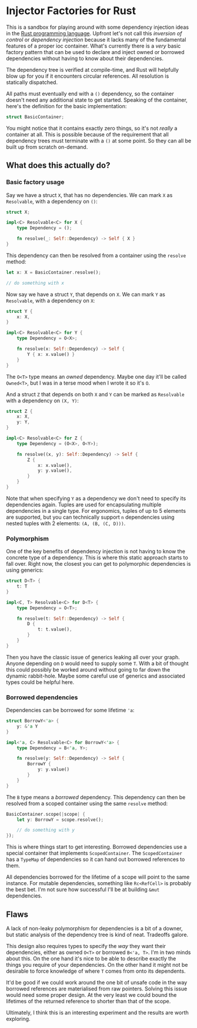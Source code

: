 # Injector Factories for Rust

This is a sandbox for playing around with some dependency injection ideas in the [Rust programming language](https://www.rust-lang-org). Upfront let's not call this _inversion of control_ or _dependency injection_ because it lacks many of the fundamental features of a proper ioc container. What's currently there is a _very_ basic factory pattern that can be used to declare and inject owned or borrowed dependencies without having to know about their dependencies.

The dependency tree is verified at compile-time, and Rust will helpfully blow up for you if it encounters circular references. All resolution is statically dispatched.

All paths must eventually end with a `()` dependency, so the container doesn't need any additional state to get started. Speaking of the container, here's the definition for the basic implementation:

```rust
struct BasicContainer;
```

You might notice that it contains exactly zero things, so it's not _really_ a container at all. This is possible because of the requirement that all dependency trees must terminate with a `()` at some point. So they can all be built up from scratch on-demand.

## What does this actually do?

### Basic factory usage

Say we have a struct `X`, that has no dependencies. We can mark `X` as `Resolvable`, with a dependency on `()`:

```rust
struct X;

impl<C> Resolvable<C> for X {
    type Dependency = ();

    fn resolve(_: Self::Dependency) -> Self { X }
}
```

This dependency can then be resolved from a container using the `resolve` method:

```rust
let x: X = BasicContainer.resolve();

// do something with x
```

Now say we have a struct `Y`, that depends on `X`. We can mark `Y` as `Resolvable`, with a dependency on `X`:

```rust
struct Y {
    x: X,
}

impl<C> Resolvable<C> for Y {
    type Dependency = O<X>;

    fn resolve(x: Self::Dependency) -> Self {
        Y { x: x.value() }
    }
}
```

The `O<T>` type means an _owned_ dependency. Maybe one day it'll be called `Owned<T>`, but I was in a terse mood when I wrote it so it's `O`.

And a struct `Z` that depends on both `X` and `Y` can be marked as `Resolvable` with a dependency on `(X, Y)`:

```rust
struct Z {
    x: X,
    y: Y,
}

impl<C> Resolvable<C> for Z {
    type Dependency = (O<X>, O<Y>);

    fn resolve((x, y): Self::Dependency) -> Self {
        Z {
            x: x.value(),
            y: y.value(),
        }
    }
}
```

Note that when specifying `Y` as a dependency we don't need to specify its dependencies again. Tuples are used for encapsulating multiple dependencies in a single type. For ergonomics, tuples of up to 5 elements are supported, but you can technically support `n` dependencies using nested tuples with 2 elements: `(A, (B, (C, D)))`.

### Polymorphism

One of the key benefits of dependency injection is not having to know the concrete type of a dependency. This is where this static approach starts to fall over. Right now, the closest you can get to polymorphic dependencies is using generics:

```rust
struct D<T> {
	t: T
}

impl<C, T> Resolvable<C> for D<T> {
    type Dependency = O<T>;

    fn resolve(t: Self::Dependency) -> Self {
        D {
            t: t.value(),
        }
    }
}
```

Then you have the classic issue of generics leaking all over your graph. Anyone depending on `D` would need to supply some `T`. With a bit of thought this could possibly be worked around without going to far down the dynamic rabbit-hole. Maybe some careful use of generics and associated types could be helpful here.

### Borrowed dependencies

Dependencies can be borrowed for some lifetime `'a`:

```rust
struct BorrowY<'a> {
	y: &'a Y
}

impl<'a, C> Resolvable<C> for BorrowY<'a> {
	type Dependency = B<'a, Y>;

	fn resolve(y: Self::Dependency) -> Self {
		BorrowY {
			y: y.value()
		}
	}
}
```

The `B` type means a _borrowed_ dependency. This dependency can then be resolved from a scoped container using the same `resolve` method:

```rust
BasicContainer.scope(|scope| {
	let y: BorrowY = scope.resolve();

	// do something with y
});
```

This is where things start to get interesting. Borrowed dependencies use a special container that implements `ScopedContainer`. The `ScopedContainer` has a `TypeMap` of dependencies so it can hand out borrowed references to them.

All dependencies borrowed for the lifetime of a scope will point to the same instance. For mutable dependencies, something like `Rc<RefCell>` is probably the best bet. I'm not sure how successful I'll be at building `&mut` dependencies.

## Flaws

A lack of non-leaky polymorphism for dependencies is a bit of a downer, but static analysis of the dependency tree is kind of neat. Tradeoffs galore.

This design also requires types to specify the _way_ they want their dependencies, either as owned `O<T>` or borrowed `B<'a, T>`. I'm in two minds about this. On the one hand it's nice to be able to describe exactly the things you require of your dependencies. On the other hand it might not be desirable to force knowledge of where `T` comes from onto its dependents.

It'd be good if we could work around the one bit of unsafe code in the way borrowed references are materialised from raw pointers. Solving this issue would need some proper design. At the very least we could bound the lifetimes of the returned reference to shorter than that of the scope.

Ultimately, I think this is an interesting experiment and the results are worth exploring.